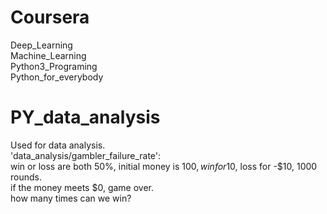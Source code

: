 # Coursera  
Deep_Learning  
Machine_Learning  
Python3_Programing  
Python_for_everybody

# PY_data_analysis  
Used for data analysis.  
'data_analysis/gambler_failure_rate':  
win or loss are both 50%, initial money is $100, win for 10$, loss for -$10, 1000 rounds.  
if the money meets $0, game over.  
how many times can we win?  
